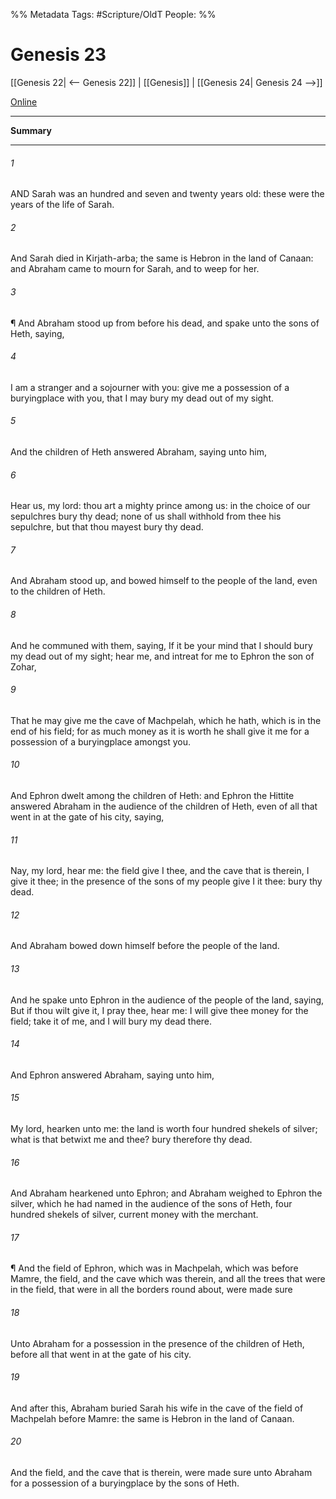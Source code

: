

%% Metadata
Tags: #Scripture/OldT
People: 
%%
# Genesis 23
[[Genesis 22| <-- Genesis 22]] | [[Genesis]] | [[Genesis 24| Genesis 24 -->]]

[Online](https://churchofjesuschrist.org/study/scriptures/ot/gen/23?lang=eng)

---
__Summary__



---

###### 1
AND Sarah was an hundred and seven and twenty years old: these were the years of the life of Sarah.
###### 2
And Sarah died in Kirjath-arba; the same is Hebron in the land of Canaan: and Abraham came to mourn for Sarah, and to weep for her.
###### 3
¶ And Abraham stood up from before his dead, and spake unto the sons of Heth, saying,
###### 4
I am a stranger and a sojourner with you: give me a possession of a buryingplace with you, that I may bury my dead out of my sight.
###### 5
And the children of Heth answered Abraham, saying unto him,
###### 6
Hear us, my lord: thou art a mighty prince among us: in the choice of our sepulchres bury thy dead; none of us shall withhold from thee his sepulchre, but that thou mayest bury thy dead.
###### 7
And Abraham stood up, and bowed himself to the people of the land, even to the children of Heth.
###### 8
And he communed with them, saying, If it be your mind that I should bury my dead out of my sight; hear me, and intreat for me to Ephron the son of Zohar,
###### 9
That he may give me the cave of Machpelah, which he hath, which is in the end of his field; for as much money as it is worth he shall give it me for a possession of a buryingplace amongst you.
###### 10
And Ephron dwelt among the children of Heth: and Ephron the Hittite answered Abraham in the audience of the children of Heth, even of all that went in at the gate of his city, saying,
###### 11
Nay, my lord, hear me: the field give I thee, and the cave that is therein, I give it thee; in the presence of the sons of my people give I it thee: bury thy dead.
###### 12
And Abraham bowed down himself before the people of the land.
###### 13
And he spake unto Ephron in the audience of the people of the land, saying, But if thou wilt give it, I pray thee, hear me: I will give thee money for the field; take it of me, and I will bury my dead there.
###### 14
And Ephron answered Abraham, saying unto him,
###### 15
My lord, hearken unto me: the land is worth four hundred shekels of silver; what is that betwixt me and thee?  bury therefore thy dead.
###### 16
And Abraham hearkened unto Ephron; and Abraham weighed to Ephron the silver, which he had named in the audience of the sons of Heth, four hundred shekels of silver, current money with the merchant.
###### 17
¶ And the field of Ephron, which was in Machpelah, which was before Mamre, the field, and the cave which was therein, and all the trees that were in the field, that were in all the borders round about, were made sure
###### 18
Unto Abraham for a possession in the presence of the children of Heth, before all that went in at the gate of his city.
###### 19
And after this, Abraham buried Sarah his wife in the cave of the field of Machpelah before Mamre: the same is Hebron in the land of Canaan.
###### 20
And the field, and the cave that is therein, were made sure unto Abraham for a possession of a buryingplace by the sons of Heth.




